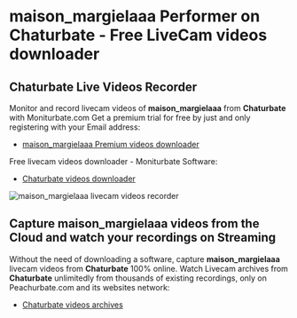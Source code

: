 # maison_margielaaa Performer on Chaturbate - Free LiveCam videos downloader

## Chaturbate Live Videos Recorder

Monitor and record livecam videos of **maison_margielaaa** from **Chaturbate** with Moniturbate.com
Get a premium trial for free by just and only registering with your Email address:
* [maison_margielaaa Premium videos downloader](https://moniturbate.com/request-demo-licence-key.html)

Free livecam videos downloader - Moniturbate Software:
* [Chaturbate videos downloader](https://moniturbate.com/moniturbate-download-software.html)

![maison_margielaaa livecam videos recorder](https://peachurnet.com/templates/moniturbate-software.png)


## Capture maison_margielaaa videos from the Cloud and watch your recordings on Streaming

Without the need of downloading a software, capture **maison_margielaaa** livecam videos from **Chaturbate** 100% online.
Watch Livecam archives from **Chaturbate** unlimitedly from thousands of existing recordings, only on Peachurbate.com and its websites network:
* [Chaturbate videos archives](https://peachurnet.com/)